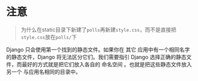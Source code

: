 # 注意

> 为什么在static目录下新建了`polls`再新建`style.css`，而不是直接把`style.css`放在`polls/`下

Django 只会使用第一个找到的静态文件。如果你在 其它 应用中有一个相同名字的静态文件，Django 将无法区分它们。我们需要指引 Django 选择正确的静态文件，而最好的方式就是把它们放入各自的 命名空间 。也就是把这些静态文件放入 另一个 与应用名相同的目录中。